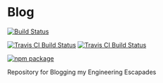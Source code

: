 # Blog

[![Build Status](https://api.netlify.com/api/v1/badges/d0595e03-4f17-4b27-bab8-b5037ab16f63/deploy-status)](https://app.netlify.com/sites/angry-euler-74a188/deploys)

[![Travis CI Build Status](https://travis-ci.org/gatsbyjs/gatsby.svg?branch=master)](https://travis-ci.org/gatsbyjs/gatsby)	[![Travis CI Build Status](https://travis-ci.org/gatsbyjs/gatsby.svg?branch=master)](https://travis-ci.org/gatsbyjs/gatsby)

[![npm package](https://img.shields.io/npm/v/gatsby.svg?style=flat-square)](https://www.npmjs.org/package/gatsby)

Repository for Blogging my Engineering Escapades
